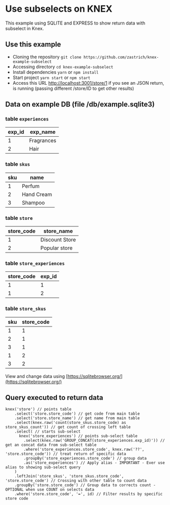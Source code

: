# Use subselects on KNEX

This example using SQLITE and EXPRESS to show return data with subselect in Knex.

## Use this example

- Cloning the repository `git clone https://github.com/zastrich/knex-example-subselect`
- Accessing directory `cd knex-example-subselect`
- Install dependencies `yarn` or `npm install`
- Start project `yarn start` or `npm start`
- Access this URL [http://localhost:3001/store/1](http://localhost:3001/store/1) if you see an JSON return, is running (passing different /store/ID to get other results)

## Data on example DB (file /db/example.sqlite3)

### table `experiences`
| exp_id | exp_name |
| - | - |
| 1	| Fragrances |
| 2	| Hair |

### table `skus`
| sku | name |
| - | - |
| 1	| Perfum |
| 2	| Hand Cream |
| 3	| Shampoo |

### table `store`
| store_code | store_name |
| - | - |
| 1	| Discount Store |
| 2	| Popular store |

### table `store_experiences`
| store_code | exp_id |
| - | - |
| 1	| 1 |
| 1	| 2 |

### table `store_skus`
| sku | store_code |
| - | - |
| 1	| 1 |
| 2	| 1 |
| 3	| 1 |
| 1	| 2 |
| 3	| 2 |

View and change data using [https://sqlitebrowser.org/](https://sqlitebrowser.org/)

## Query executed to return data

```
knex('store') // points table
    .select('store.store_code') // get code from main table
    .select('store.store_name') // get name from main table
    .select(knex.raw('count(store_skus.store_code) as store_skus_count')) // get count of crossing left table
    .select( // starts sub-select
      knex('store_experiences') // points sub-select table
        .select(knex.raw('GROUP_CONCAT(store_experiences.exp_id)')) // get an concat data from sub-select table
        .where('store_experiences.store_code', knex.raw('??', 'store.store_code')) // treat return of specific data
        .groupBy('store_experiences.store_code') // group data
        .as('store_experiences') // Apply alias - IMPORTANT - Ever use alias to showing sub-select query
    )
    .leftJoin('store_skus', 'store_skus.store_code', 'store.store_code') // Crossing with other table to count data
    .groupBy('store.store_code') // Group data to corrects count - OPTIONAL when use COUNT on selects data
    .where('store.store_code', '=', id) // Filter results by specific store code
```